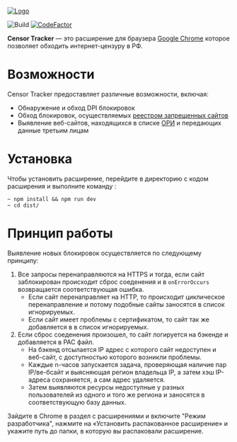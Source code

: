 [![Logo](https://raw.githubusercontent.com/roskomsvoboda/censortracker/develop/.github/censortracker-popups.svg)](https://github.com/roskomsvoboda/censortracker)

![Build](https://github.com/roskomsvoboda/censortracker/workflows/Build/badge.svg?branch=master)
[![CodeFactor](https://www.codefactor.io/repository/github/roskomsvoboda/censortracker/badge)](https://www.codefactor.io/repository/github/roskomsvoboda/censortracker)

**Censor Tracker** — это расширение для браузера [Google Chrome](https://www.google.com/chrome/) которое позволяет обходить интернет-цензуру в РФ.

Возможности
===========

Censor Tracker предоставляет различные возможности, включая:

- Обнаружение и обход DPI блокировок
- Обход блокировок, осуществляемых [реестром запрещенных сайтов](https://eais.rkn.gov.ru/)
- Выявление веб-сайтов, находящихся в списке [ОРИ](https://97-fz.rkn.gov.ru/) и передающих данные третьим лицам

Установка
=========

Чтобы установить расширение, перейдите в директорию с кодом расширения и выполните команду :

    ~ npm install && npm run dev
    ~ cd dist/

Принцип работы
==============

Выявление новых блокировок осуществляется по следующему принципу:

1. Все запросы перенаправляются на HTTPS и тогда, если сайт заблокирован происходит сброс соеденения и в `onErrorOccurs` возвращается соответствующая ошибка.
    * Если сайт перенаправляет на HTTP, то происходит циклическое перенаправление и потому подобные сайты заносятся в список игнорируемых.
    * Если сайт имеет проблемы с сертификатом, то сайт так же добавляется в  в список игнорируемых.
2. Если сброс соеденения произошел, то сайт логируется на бэкенде и добавляется в PAC файл.
    * На бэкенд отсылается IP адрес с которого сайт недоступен и веб-сайт, с доступностью которого возникли проблемы.
    * Каждые n-часов запускается задача, проверяющая наличие пар IP/ве-бсайт и выясняющая регион владельца IP,
а затем хэш IP-адреса сохраняется, а сам адрес удаляется.
    * Затем выявляются ресурсы недоступные у разных пользователей из одного и того же региона и заносятся в соответствующую базу данных.

Зайдите в Chrome в раздел с расширениями и включите "Режим разработчика", нажмите на «Установить распакованное расширение» и
укажите путь до папки, в которую вы распаковали расширение.
